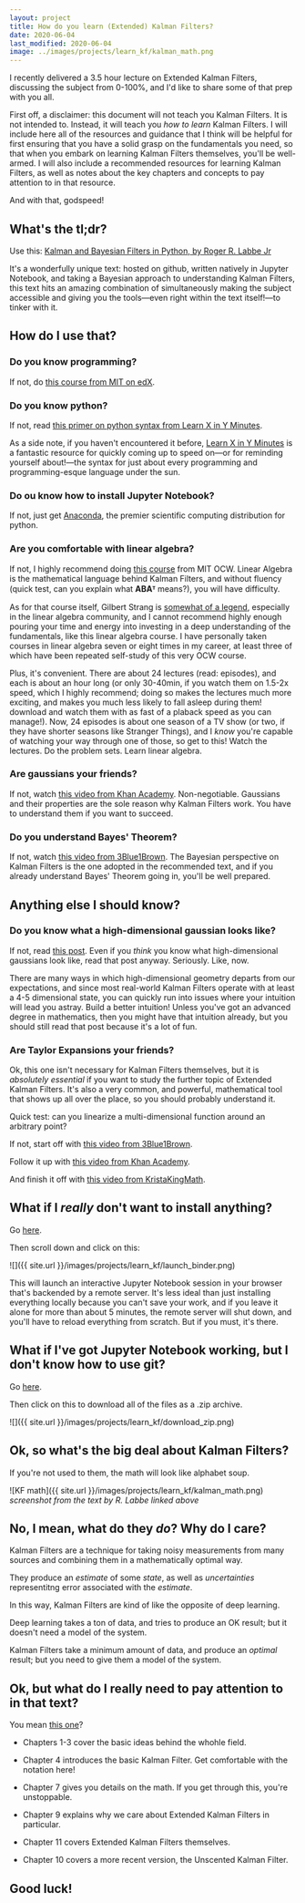 ```yaml
---
layout: project
title: How do you learn (Extended) Kalman Filters?
date: 2020-06-04
last_modified: 2020-06-04
image: ../images/projects/learn_kf/kalman_math.png
---
```


I recently delivered a 3.5 hour lecture on Extended Kalman Filters, discussing the subject from 0-100%, and I'd like to share some of that prep with you all.

First off, a disclaimer: this document will not teach you Kalman Filters. It is not intended to. Instead, it will teach you *how to learn* Kalman Filters. I will include here all of the resources and guidance that I think will be helpful for first ensuring that you have a solid grasp on the fundamentals you need, so that when you embark on learning Kalman Filters themselves, you'll be well-armed. I will also include a recommended resources for learning Kalman Filters, as well as notes about the key chapters and concepts to pay attention to in that resource.

And with that, godspeed!

## What's the tl;dr?

Use this: [Kalman and Bayesian Filters in Python, by Roger R. Labbe Jr](https://github.com/rlabbe/Kalman-and-Bayesian-Filters-in-Python)

It's a wonderfully unique text: hosted on github, written natively in Jupyter Notebook, and taking a Bayesian approach to understanding Kalman Filters, this text hits an amazing combination of simultaneously making the subject accessible and giving you the tools—even right within the text itself!—to tinker with it.

## How do I use that?

### Do you know programming?

If not, do [this course from MIT on edX](https://www.edx.org/xseries/mitx-computational-thinking-using-python).

### Do you know python?

If not, read [this primer on python syntax from Learn X in Y Minutes](https://learnxinyminutes.com/docs/python/).

As a side note, if you haven't encountered it before, [Learn X in Y Minutes](https://learnxinyminutes.com/) is a fantastic resource for quickly coming up to speed on—or for reminding yourself about!—the syntax for just about every programming and programming-esque language under the sun.

### Do ou know how to install Jupyter Notebook?

If not, just get [Anaconda](https://www.anaconda.com/products/individual), the premier scientific computing distribution for python.

### Are you comfortable with linear algebra?

If not, I highly recommend doing [this course](https://ocw.mit.edu/courses/mathematics/18-06sc-linear-algebra-fall-2011/) from MIT OCW. Linear Algebra is the mathematical language behind Kalman Filters, and without fluency (quick test, can you explain what **ABAᵀ** means?), you will have difficulty.

As for that course itself, Gilbert Strang is [somewhat of a legend](https://en.wikipedia.org/wiki/Gilbert_Strang), especially in the linear algebra community, and I cannot recommend highly enough pouring your time and energy into investing in a deep understanding of the fundamentals, like this linear algebra course. I have personally taken courses in linear algebra seven or eight times in my career, at least three of which have been repeated self-study of this very OCW course.

Plus, it's convenient. There are about 24 lectures (read: episodes), and each is about an hour long (or only 30-40min, if you watch them on 1.5-2x speed, which I highly recommend; doing so makes the lectures much more exciting, and makes you much less likely to fall asleep during them! download and watch them with as fast of a plaback speed as you can manage!). Now, 24 episodes is about one season of a TV show (or two, if they have shorter seasons like Stranger Things), and I *know* you're capable of watching your way through one of those, so get to this! Watch the lectures. Do the problem sets. Learn linear algebra.

### Are gaussians your friends?

If not, watch [this video from Khan Academy](https://www.youtube.com/watch?v=hgtMWR3TFnY). Non-negotiable. Gaussians and their properties are the sole reason why Kalman Filters work. You have to understand them if you want to succeed.

### Do you understand Bayes' Theorem?

If not, watch [this video from 3Blue1Brown](https://www.youtube.com/watch?v=HZGCoVF3YvM). The Bayesian perspective on Kalman Filters is the one adopted in the recommended text, and if you already understand Bayes' Theorem going in, you'll be well prepared.

## Anything else I should know?

### Do you know what a high-dimensional gaussian looks like?

If not, read [this post](https://www.inference.vc/high-dimensional-gaussian-distributions-are-soap-bubble/). Even if you *think* you know what high-dimensional gaussians look like, read that post anyway. Seriously. Like, now.

There are many ways in which high-dimensional geometry departs from our expectations, and since most real-world Kalman Filters operate with at least a 4-5 dimensional state, you can quickly run into issues where your intuition will lead you astray. Build a better intuition! Unless you've got an advanced degree in mathematics, then you might have that intuition already, but you should still read that post because it's a lot of fun.

### Are Taylor Expansions your friends?

Ok, this one isn't necessary for Kalman Filters themselves, but it is *absolutely essential* if you want to study the further topic of Extended Kalman Filters. It's also a very common, and powerful, mathematical tool that shows up all over the place, so you should probably understand it.

Quick test: can you linearize a multi-dimensional function around an arbitrary point?

If not, start off with [this video from 3Blue1Brown](https://www.youtube.com/watch?v=3d6DsjIBzJ4).

Follow it up with [this video from Khan Academy](https://www.youtube.com/watch?v=u7dhn-hBHzQ).

And finish it off with [this video from KristaKingMath](https://www.youtube.com/watch?v=l8PFsYI3bzw).

## What if I _really_ don't want to install anything?

Go [here](https://github.com/rlabbe/Kalman-and-Bayesian-Filters-in-Python).

Then scroll down and click on this:

![]({{ site.url }}/images/projects/learn_kf/launch_binder.png)

This will launch an interactive Jupyter Notebook session in your browser that's backended by a remote server. It's less ideal than just installing everything locally because you can't save your work, and if you leave it alone for more than about 5 minutes, the remote server will shut down, and you'll have to reload everything from scratch. But if you must, it's there.

## What if I've got Jupyter Notebook working, but I don't know how to use git?

Go [here](https://github.com/rlabbe/Kalman-and-Bayesian-Filters-in-Python).

Then click on this to download all of the files as a .zip archive.

![]({{ site.url }}/images/projects/learn_kf/download_zip.png)

## Ok, so what's the big deal about Kalman Filters?

If you're not used to them, the math will look like alphabet soup.

![KF math]({{ site.url }}/images/projects/learn_kf/kalman_math.png)
*screenshot from the text by R. Labbe linked above*

## No, I mean, what do they *do*? Why do I care?

Kalman Filters are a technique for taking noisy measurements from many sources and combining them in a mathematically optimal way.

They produce an *estimate* of some *state*, as well as *uncertainties* representitng error associated with the *estimate*.

In this way, Kalman Filters are kind of like the opposite of deep learning.

Deep learning takes a ton of data, and tries to produce an OK result; but it doesn't need a model of the system.

Kalman Filters take a minimum amount of data, and produce an *optimal* result; but you need to give them a model of the system.

## Ok, but what do I really need to pay attention to in that text?

You mean [this one](https://github.com/rlabbe/Kalman-and-Bayesian-Filters-in-Python)?

- Chapters 1-3 cover the basic ideas behind the whohle field.

- Chapter 4 introduces the basic Kalman Filter. Get comfortable with the notation here!

- Chapter 7 gives you details on the math. If you get through this, you're unstoppable.

- Chapter 9 explains why we care about Extended Kalman Filters in particular.

- Chapter 11 covers Extended Kalman Filters themselves.

- Chapter 10 covers a more recent version, the Unscented Kalman Filter.

## Good luck!
